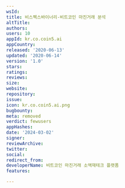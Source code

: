 ```yaml
---
wsId: 
title: 비스펙스바이너리-비트코인 마진거래 분석
altTitle: 
authors: 
users: 10
appId: kr.co.coin5.ai
appCountry: 
released: '2020-06-13'
updated: '2020-06-14'
version: '1.0'
stars: 
ratings: 
reviews: 
size: 
website: 
repository: 
issue: 
icon: kr.co.coin5.ai.png
bugbounty: 
meta: removed
verdict: fewusers
appHashes: 
date: '2024-03-02'
signer: 
reviewArchive: 
twitter: 
social: 
redirect_from: 
developerName: 비트코인 마진거래 소액재테크 플랫폼
features: 

---
```


